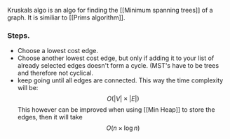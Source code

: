 Kruskals algo is an algo for finding the [[Minimum spanning trees]] of a graph. It is similiar to [[Prims algorithm]].
### Steps.
- Choose a lowest cost edge.
- Choose another lowest cost edge, but only if adding it to your list of already selected edges doesn't form a cycle. (MST's have to be trees and therefore not cyclical.
- keep going until all edges are connected.
This way the time complexity will be: $$O(|V| \times |E|)$$ 
This however can be improved when using [[Min Heap]] to store the edges, then it will take $$ O(n\times \log n)$$
